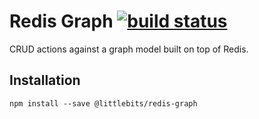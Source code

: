 # Redis Graph [![build status](https://secure.travis-ci.org/littlebits/redis-graph.png)](http://travis-ci.org/littlebits/redis-graph)

CRUD actions against a graph model built on top of Redis.



## Installation

```
npm install --save @littlebits/redis-graph
```
